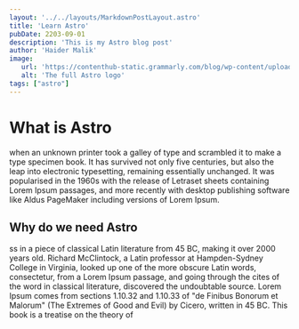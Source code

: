 ```yaml
---
layout: '../../layouts/MarkdownPostLayout.astro'
title: 'Learn Astro'
pubDate: 2203-09-01
description: 'This is my Astro blog post'
author: 'Haider Malik'
image: 
   url: 'https://contenthub-static.grammarly.com/blog/wp-content/uploads/2017/11/how-to-write-a-blog-post-760x406.jpeg'
   alt: 'The full Astro logo'
tags: ["astro"]
---
```


# What is Astro

when an unknown printer took a galley of type and scrambled it to make a type specimen book. It has survived not only five centuries, but also the leap into electronic typesetting, remaining essentially unchanged. It was popularised in the 1960s with the release of Letraset sheets containing Lorem Ipsum passages, and more recently with desktop publishing software like Aldus PageMaker including versions of Lorem Ipsum.

## Why do we need Astro

ss in a piece of classical Latin literature from 45 BC, making it over 2000 years old. Richard McClintock, a Latin professor at Hampden-Sydney College in Virginia, looked up one of the more obscure Latin words, consectetur, from a Lorem Ipsum passage, and going through the cites of the word in classical literature, discovered the undoubtable source. Lorem Ipsum comes from sections 1.10.32 and 1.10.33 of "de Finibus Bonorum et Malorum" (The Extremes of Good and Evil) by Cicero, written in 45 BC. This book is a treatise on the theory of
